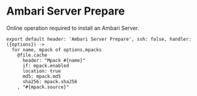 
# Ambari Server Prepare

Online operation required to install an Ambari Server.

    export default header: 'Ambari Server Prepare', ssh: false, handler: ({options}) ->
      for name, mpack of options.mpacks
        @file.cache
          header: "Mpack #{name}"
          if: mpack.enabled
          location: true
          md5: mpack.md5
          sha256: mpack.sha256
        , "#{mpack.source}"
